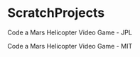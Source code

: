 # ScratchProjects

Code a Mars Helicopter Video Game - JPL

Code a Mars Helicopter Video Game - MIT
